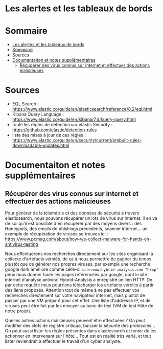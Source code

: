 # Les alertes et les tableaux de bords

# Sommaire

- [Les alertes et les tableaux de bords](#les-alertes-et-les-tableaux-de-bords)
- [Sommaire](#sommaire)
- [Sources](#sources)
- [Documentaiton et notes supplémentaires](#documentaiton-et-notes-supplémentaires)
  - [Récupérer des virus connus sur internet et effectuer des actions malicieuses](#récupérer-des-virus-connus-sur-internet-et-effectuer-des-actions-malicieuses)

# Sources

- EQL Search : https://www.elastic.co/guide/en/elasticsearch/reference/8.2/eql.html
- Kibana Query Language : https://www.elastic.co/guide/en/kibana/7.6/kuery-query.html
- toute les règles de détection sur elastic Security : https://github.com/elastic/detection-rules
- liste des mises à jour de ces règles : https://www.elastic.co/guide/en/security/current/prebuilt-rules-downloadable-updates.html

# Documentaiton et notes supplémentaires

## Récupérer des virus connus sur internet et effectuer des actions malicieuses

Pour générer de la télémétrie et des données de sécurité à travers elasticsearch, nous pouvons récupérer un lots de virus sur internet. Il en va de soi qu'il est possible d'en récupérer par des moyens divers : des Honeypots, des emails de phishings précédents, scanner internet... un exemple de récupération de viruses se trouves ici : https://www.pcmag.com/about/how-we-collect-malware-for-hands-on-antivirus-testing

Nous effectuerons nos recherches directement sur les sites organisant la collecte d'artefacts vérolés. de çà à nous permettre de gagner du temps plustôt que de générer nos propres viruses.  par exemple une recherche google dork amélioré comme celle-ci `site:www.hybrid-analysis.com "hxxp"` peux nous donner toute les pages référencées par google, dont le site internet d'analyse antiviral Hybrid-Analysis a enregistré un lien HTTP. De par cette requête nous pourrions télécharger les artefacts vérolés à partir des liens proposés. Attention tout de même à ne pas effectuer vos recherches directement sur votre navigateur internet, mais plustôt de passer par une VM préparé pour cet effet. Une liste d'addresse IP, et de viruses peut être fait pur les envoyer au banc de test (VM de test Hôte de notre projet).

Quelles autres actions malicieuses peuvent être effectuées ? On peut modifier des clefs de registre critique, baisser la sécurité des protocoles... On peut aussi lister les règles présentes dans elasticsearch et tenter de les actionner en intervenant sur l'hôte... Tout est en réalité très varié, et tout lister reviendrait à effectuer le travail d'un cyber analyste.